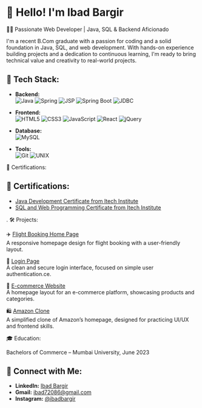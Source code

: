 # 👋 Hello! I'm Ibad Bargir

👨‍💻 Passionate Web Developer | Java, SQL & Backend Aficionado

I'm a recent B.Com graduate with a passion for coding and a solid foundation in Java, SQL, and web development. With hands-on experience building projects and a dedication to continuous learning, I'm ready to bring technical value and creativity to real-world projects.

## 💼 Tech Stack:

- **Backend:**  
  ![Java](https://img.shields.io/badge/Java-007396?style=flat&logo=java&logoColor=white) ![Spring](https://img.shields.io/badge/Spring-6DB33F?style=flat&logo=spring&logoColor=white) ![JSP](https://img.shields.io/badge/JSP-0068A5?style=flat&logo=java&logoColor=white) ![Spring Boot](https://img.shields.io/badge/Spring_Boot-6DB33F?style=flat&logo=springboot&logoColor=white) ![JDBC](https://img.shields.io/badge/JDBC-6DB33F?style=flat&logo=java&logoColor=white)
  
- **Frontend:**  
  ![HTML5](https://img.shields.io/badge/HTML5-E34F26?style=flat&logo=html5&logoColor=white) ![CSS3](https://img.shields.io/badge/CSS3-1572B6?style=flat&logo=css3&logoColor=white) ![JavaScript](https://img.shields.io/badge/JavaScript-F7DF1E?style=flat&logo=javascript&logoColor=black) ![React](https://img.shields.io/badge/React-61DAFB?style=flat&logo=react&logoColor=black) ![jQuery](https://img.shields.io/badge/jQuery-0769AD?style=flat&logo=jquery&logoColor=white)

- **Database:**  
  ![MySQL](https://img.shields.io/badge/MySQL-4479A1?style=flat&logo=mysql&logoColor=white)

- **Tools:**  
  ![Git](https://img.shields.io/badge/Git-F05032?style=flat&logo=git&logoColor=white) ![UNIX](https://img.shields.io/badge/UNIX-000000?style=flat&logo=unix&logoColor=white)


📜 Certifications:
## 📜 Certifications:

- [Java Development Certificate from Itech Institute](#)
- [SQL and Web Programming Certificate from Itech Institute](#)


. 🛠 Projects:

✈️ [Flight Booking Home Page]( https://ibadbargir.github.io/Flight-Booking-Home-Page/ )  
  A responsive homepage design for flight booking with a user-friendly layout.
  
🔐 [Login Page]( https://ibadbargir.github.io/login-page/ )  
  A clean and secure login interface, focused on simple user authentication.ce.

🛒 [E-commerce Website](https://ibadbargir.github.io/Ecommerce-home-page/)  
  A homepage layout for an e-commerce platform, showcasing products and categories.
  
🛍️ [Amazon Clone](https://ibadbargir.github.io/Amazon-clone/)  
  A simplified clone of Amazon’s homepage, designed for practicing UI/UX and frontend skills.

🎓 Education:

Bachelors of Commerce – Mumbai University, June 2023

## 📱 Connect with Me:

- **LinkedIn:** [Ibad Bargir]([https://www.linkedin.com/in/your-linkedin-username/](https://www.linkedin.com/in/ibad-mohammad-javed-bargir-5b48742b0/))
- **Gmail:** [ibad72086@gmail.com](mailto:ibad72086@gmail.com)
- **Instagram:** [@ibadbargir]([https://www.instagram.com/ibad_bargir/](https://www.instagram.com/ibadbargir/))
